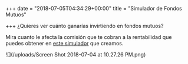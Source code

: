 +++
date = "2018-07-05T04:34:29+00:00"
title = "Simulador de Fondos Mutuos"

+++
¿Quieres ver cuánto ganarías invirtiendo en fondos mutuos?

Mira cuanto le afecta la comisión que te cobran a la rentabilidad que puedes obtener en [este simulador](fintual.com/simulador) que creamos.

![](/uploads/Screen Shot 2018-07-04 at 10.27.26 PM.png)